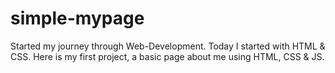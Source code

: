 # simple-mypage
Started my journey through Web-Development. Today I started with HTML & CSS.
Here is my first project, a basic page about me using HTML, CSS & JS.
